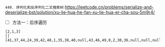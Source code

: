 
`449. 序列化和反序列化二叉搜索树` https://leetcode.cn/problems/serialize-and-deserialize-bst/solution/xu-lie-hua-he-fan-xu-lie-hua-er-cha-sou-5m9r4/
- [ ] 方法一：后序遍历

```
[2,1,3]
[]
[41,37,44,24,39,42,48,1,35,38,40,null,43,46,49,0,2,30,36,null,null,null,null,null,null,45,47,null,null,null,null,null,4,29,32,null,null,null,null,null,null,3,9,26,null,31,34,null,null,7,11,25,27,null,null,33,null,6,8,10,16,null,null,null,28,null,null,5,null,null,null,null,null,15,19,null,null,null,null,12,null,18,20,null,13,17,null,null,22,null,14,null,null,21,23]
```
